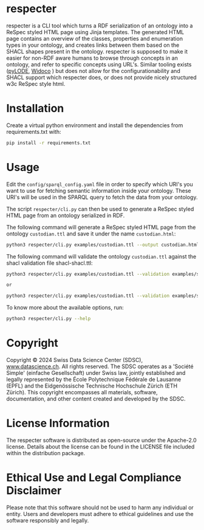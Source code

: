 # respecter
respecter is a CLI tool which turns a RDF serialization of an ontology into a ReSpec styled HTML page using Jinja templates. The generated HTML page contains an overview of the classes, properties and enumeration types in your ontology, and creates links between them based on the SHACL shapes present in the ontology.
respecter is supposed to make it easier for non-RDF aware humans to browse through concepts in an ontology, and refer to specific concepts using URL's. Similar tooling exists ([pyLODE](https://github.com/RDFLib/pyLODE), [Widoco](https://github.com/dgarijo/Widoco) ) but does not allow for the configurationability and SHACL support which respecter does, or does not provide nicely structured w3c ReSpec style html. 

# Installation

Create a virtual python environment and install the dependencies from requirements.txt with:
```sh
pip install -r requirements.txt
```

# Usage
Edit the `config/sparql_config.yaml` file in order to specify which URI's you want to use for fetching semantic information inside your ontology. These URI's will be used in the SPARQL query to fetch the data from your ontology.

The script `respecter/cli.py` can then be used to generate a ReSpec styled HTML page from an ontology serialized in RDF. 

The following command will generate a ReSpec styled HTML page from the ontology `custodian.ttl` and save it under the name `custodian.html`:

```sh
python3 respecter/cli.py examples/custodian.ttl --output custodian.html

```

The following command will validate the ontology `custodian.ttl` against the shacl validation file shacl-shacl.ttl:

```sh
python3 respecter/cli.py examples/custodian.ttl --validation examples/shacl-shacl.ttl

or 

python3 respecter/cli.py examples/custodian.ttl --validation examples/shacl-shacl.ttl  --output custodian.html
```


To know more about the available options, run:

```sh
python3 respecter/cli.py --help
```
# Copyright
Copyright © 2024 Swiss Data Science Center (SDSC), www.datascience.ch. All rights reserved. The SDSC operates as a 'Société Simple' (einfache Gesellschaft) under Swiss law, jointly established and legally represented by the École Polytechnique Fédérale de Lausanne (EPFL) and the Eidgenössische Technische Hochschule Zürich (ETH Zürich). This copyright encompasses all materials, software, documentation, and other content created and developed by the SDSC.
# License Information
The respecter software is distributed as open-source under the Apache-2.0 license. Details about the license can be found in the LICENSE file included within the distribution package.
# Ethical Use and Legal Compliance Disclaimer
Please note that this software should not be used to harm any individual or entity. Users and developers must adhere to ethical guidelines and use the software responsibly and legally.